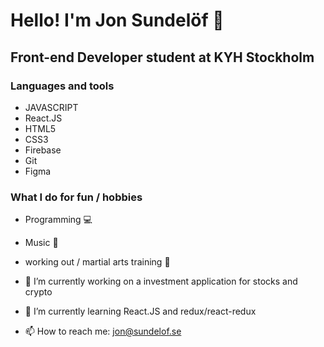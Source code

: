 # Hello! I'm Jon Sundelöf 👋

## Front-end Developer student at KYH Stockholm

### Languages and tools
 - JAVASCRIPT
 - React.JS
 - HTML5
 - CSS3
 - Firebase
 - Git
 - Figma


### What I do for fun / hobbies
  - Programming 💻
  - Music 🎸
  - working out / martial arts training 🥋

- 🔭 I’m currently working on a investment application for stocks and crypto
- 🌱 I’m currently learning React.JS and redux/react-redux

- 📫 How to reach me: jon@sundelof.se

<!--
**jon-sundelof/jon-sundelof** is a ✨ _special_ ✨ repository because its `README.md` (this file) appears on your GitHub profile.

Here are some ideas to get you started:

- 🔭 I’m currently working on a investment application for stocks and crypto
- 🌱 I’m currently learning React.JS and redux/react-redux
- 👯 I’m looking to collaborate on ...
- 🤔 I’m looking for help with ...
- 💬 Ask me about ...
- 📫 How to reach me: ...
- 😄 Pronouns: ...
- ⚡ Fun fact: ...
-->
